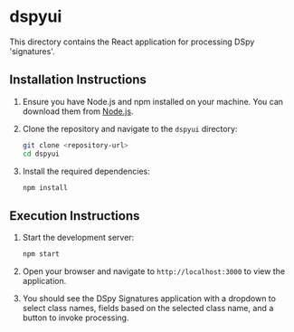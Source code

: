 # dspyui

This directory contains the React application for processing DSpy 'signatures'.

## Installation Instructions

1. Ensure you have Node.js and npm installed on your machine. You can download them from [Node.js](https://nodejs.org/).

2. Clone the repository and navigate to the `dspyui` directory:
   ```bash
   git clone <repository-url>
   cd dspyui
   ```

3. Install the required dependencies:
   ```bash
   npm install
   ```

## Execution Instructions

1. Start the development server:
   ```bash
   npm start
   ```

2. Open your browser and navigate to `http://localhost:3000` to view the application.

3. You should see the DSpy Signatures application with a dropdown to select class names, fields based on the selected class name, and a button to invoke processing.
